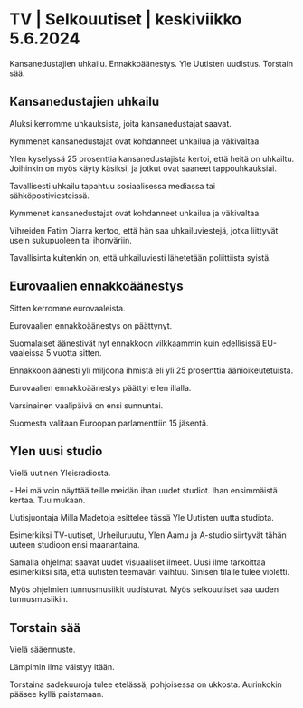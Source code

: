 # TV \| Selkouutiset \| keskiviikko 5.6.2024

Kansanedustajien uhkailu. Ennakkoäänestys. Yle Uutisten uudistus. Torstain sää.

## Kansanedustajien uhkailu

Aluksi kerromme uhkauksista, joita kansanedustajat saavat.

Kymmenet kansanedustajat ovat kohdanneet uhkailua ja väkivaltaa.

Ylen kyselyssä 25 prosenttia kansanedustajista kertoi, että heitä on uhkailtu. Joihinkin on myös käyty käsiksi, ja jotkut ovat saaneet tappouhkauksiai.

Tavallisesti uhkailu tapahtuu sosiaalisessa mediassa tai sähköpostiviesteissä.

Kymmenet kansanedustajat ovat kohdanneet uhkailua ja väkivaltaa.

Vihreiden Fatim Diarra kertoo, että hän saa uhkailuviestejä, jotka liittyvät usein sukupuoleen tai ihonväriin.

Tavallisinta kuitenkin on, että uhkailuviesti lähetetään poliittiista syistä.

## Eurovaalien ennakkoäänestys

Sitten kerromme eurovaaleista.

Eurovaalien ennakkoäänestys on päättynyt.

Suomalaiset äänestivät nyt ennakkoon vilkkaammin kuin edellisissä EU-vaaleissa 5 vuotta sitten.

Ennakkoon äänesti yli miljoona ihmistä eli yli 25 prosenttia äänioikeutetuista.

Eurovaalien ennakkoäänestys päättyi eilen illalla.

Varsinainen vaalipäivä on ensi sunnuntai.

Suomesta valitaan Euroopan parlamenttiin 15 jäsentä.

## Ylen uusi studio

Vielä uutinen Yleisradiosta.

\- Hei mä voin näyttää teille meidän ihan uudet studiot. Ihan ensimmäistä kertaa. Tuu mukaan.

Uutisjuontaja Milla Madetoja esittelee tässä Yle Uutisten uutta studiota.

Esimerkiksi TV-uutiset, Urheiluruutu, Ylen Aamu ja A-studio siirtyvät tähän uuteen studioon ensi maanantaina.

Samalla ohjelmat saavat uudet visuaaliset ilmeet. Uusi ilme tarkoittaa esimerkiksi sitä, että uutisten teemaväri vaihtuu. Sinisen tilalle tulee violetti.

Myös ohjelmien tunnusmusiikit uudistuvat. Myös selkouutiset saa uuden tunnusmusiikin.

## Torstain sää

Vielä sääennuste.

Lämpimin ilma väistyy itään.

Torstaina sadekuuroja tulee etelässä, pohjoisessa on ukkosta. Aurinkokin pääsee kyllä paistamaan.

